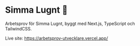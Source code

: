 # Simma Lugnt 🦐

Arbetsprov för Simma Lugnt, byggt med Next.js, TypeScript och TailwindCSS.

Live site: https://arbetsprov-utvecklare.vercel.app/
